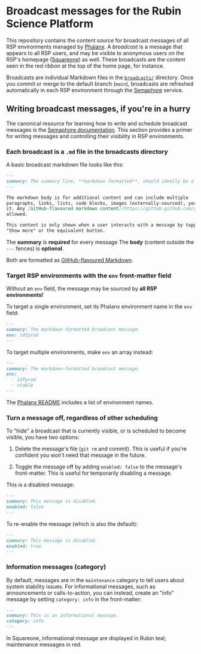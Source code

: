 # Broadcast messages for the Rubin Science Platform

This repository contains the content source for broadcast messages of all RSP environments managed by [Phalanx](https://github.com/lsst-sqre/phalanx).
A *broadcast* is a message that appears to all RSP users, and may be visible to anonymous users on the RSP's homepage ([Squareone](https://github.com/lsst-sqre/squareone)) as well.
These broadcasts are the content seen in the red ribbon at the top of the home page, for instance.

Broadcasts are individual Markdown files in the [`broadcasts/`](./broadcasts) directory.
Once you commit or merge to the default branch (`main`), broadcasts are refreshed automatically in each RSP environment through the [Semaphore](https://github.com/lsst-sqre/semaphore) service.

## Writing broadcast messages, if you're in a hurry

The canonical resource for learning how to write and schedule broadcast messages is the [Semaphore documentation](https://semaphore.lsst.io).
This section provides a primer for writing messages and controlling their visibility in RSP environments.

### Each broadcast is a `.md` file in the broadcasts directory

A basic broadcast markdown file looks like this:

```markdown
---
summary: The summary line, **markdown formatted**, should ideally be a sentence or two.
---

The markdown body is for additional content and can include multiple
paragraphs, links, lists, code blocks, images (externally-sourced), you name
it. Any [GitHub-flavoured markdown content](https://github.github.com/gfm/) is
allowed.

This content is only shown when a user interacts with a message by tapping on
"Show more" or the equivalent button.
```

The **summary** is **required** for every message
The **body** (content outside the `---` fences) is **optional**.

Both are formatted as [GitHub-flavoured Markdown](https://github.github.com/gfm/).

### Target RSP environments with the `env` front-matter field

Without an `env` field, the message may be sourced by **all RSP environments!**

To target a single environment, set its Phalanx environment name in the `env` field:

```markdown
---
summary: The markdown-formatted broadcast message.
env: idfprod
---
```

To target multiple environments, make `env` an array instead:

```markdown
---
summary: The markdown-formatted broadcast message.
env:
  - idfprod
  - stable
---
```

The [Phalanx README](https://github.com/lsst-sqre/phalanx#environments) includes a list of environment names.

### Turn a message off, regardless of other scheduling

To "hide" a broadcast that is currently visible, or is scheduled to become visible, you have two options:

1. Delete the message's file (`git rm` and commit).
   This is useful if you're confident you won't need that message in the future.

2. Toggle the message off by adding `enabled: false` to the message's front-matter.
   This is useful for temporarily disabling a message.

This is a disabled message:

```markdown
---
summary: This message is disabled.
enabled: false
---
```

To re-enable the message (which is also the default):

```markdown
---
summary: This message is disabled.
enabled: true
---
```

### Information messages (category)

By default, messages are in the ``maintenance`` category to tell users about system stability issues.
For informational messages, such as announcements or calls-to-action, you can instead, create an "info" message by setting ``category: info`` in the front-matter:

```markdown
---
summary: This is an informational message.
category: info
---
```

In Squareone, informational message are displayed in Rubin teal; maintenance messages in red.
